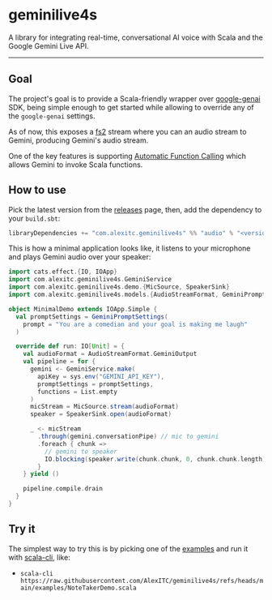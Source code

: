 # geminilive4s

A library for integrating real-time, conversational AI voice with Scala and the Google Gemini Live API.

---

## Goal

The project's goal is to provide a Scala-friendly wrapper over [google-genai](https://cloud.google.com/vertex-ai/generative-ai/docs/sdks/overview) SDK, being simple enough to get started while allowing to override any of the `google-genai` settings.

As of now, this exposes a [fs2](https://fs2.io) stream where you can an audio stream to Gemini, producing Gemini's audio stream.

One of the key features is supporting [Automatic Function Calling](https://ai.google.dev/gemini-api/docs/function-calling) which allows Gemini to invoke Scala functions.


## How to use

Pick the latest version from the [releases](https://github.com/AlexITC/geminilive4s/releases) page, then, add the dependency to your `build.sbt`:

```scala
libraryDependencies += "com.alexitc.geminilive4s" %% "audio" % "<version>"
```

This is how a minimal application looks like, it listens to your microphone and plays Gemini audio over your speaker:

```scala
import cats.effect.{IO, IOApp}
import com.alexitc.geminilive4s.GeminiService
import com.alexitc.geminilive4s.demo.{MicSource, SpeakerSink}
import com.alexitc.geminilive4s.models.{AudioStreamFormat, GeminiPromptSettings}

object MinimalDemo extends IOApp.Simple {
  val promptSettings = GeminiPromptSettings(
    prompt = "You are a comedian and your goal is making me laugh"
  )

  override def run: IO[Unit] = {
    val audioFormat = AudioStreamFormat.GeminiOutput
    val pipeline = for {
      gemini <- GeminiService.make(
        apiKey = sys.env("GEMINI_API_KEY"),
        promptSettings = promptSettings,
        functions = List.empty
      )
      micStream = MicSource.stream(audioFormat)
      speaker = SpeakerSink.open(audioFormat)

      _ <- micStream
        .through(gemini.conversationPipe) // mic to gemini
        .foreach { chunk =>
          // gemini to speaker
          IO.blocking(speaker.write(chunk.chunk, 0, chunk.chunk.length)).void
        }
    } yield ()

    pipeline.compile.drain
  }
}
```


## Try it

The simplest way to try this is by picking one of the [examples](./examples/README.md) and run it with [scala-cli](https://scala-cli.virtuslab.org/), like:

- `scala-cli https://raw.githubusercontent.com/AlexITC/geminilive4s/refs/heads/main/examples/NoteTakerDemo.scala`
